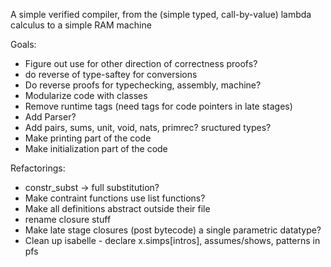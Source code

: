 A simple verified compiler, from the (simple typed, call-by-value) lambda calculus to a simple RAM machine

Goals:

- Figure out use for other direction of correctness proofs?
- do reverse of type-saftey for conversions
- Do reverse proofs for typechecking, assembly, machine?
- Modularize code with classes
- Remove runtime tags (need tags for code pointers in late stages)
- Add Parser?
- Add pairs, sums, unit, void, nats, primrec? sructured types?
- Make printing part of the code
- Make initialization part of the code

Refactorings: 

- constr_subst -> full substitution?
- Make contraint functions use list functions?
- Make all definitions abstract outside their file
- rename closure stuff
- Make late stage closures (post bytecode) a single parametric datatype?
- Clean up isabelle - declare x.simps[intros], assumes/shows, patterns in pfs